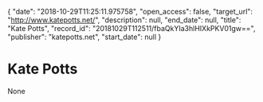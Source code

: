 {
  "date": "2018-10-29T11:25:11.975758", 
  "open_access": false, 
  "target_url": "http://www.katepotts.net/", 
  "description": null, 
  "end_date": null, 
  "title": "Kate Potts", 
  "record_id": "20181029T112511/fbaQkYIa3hlHIXkPKV01gw==", 
  "publisher": "katepotts.net", 
  "start_date": null
}

# Kate Potts

None